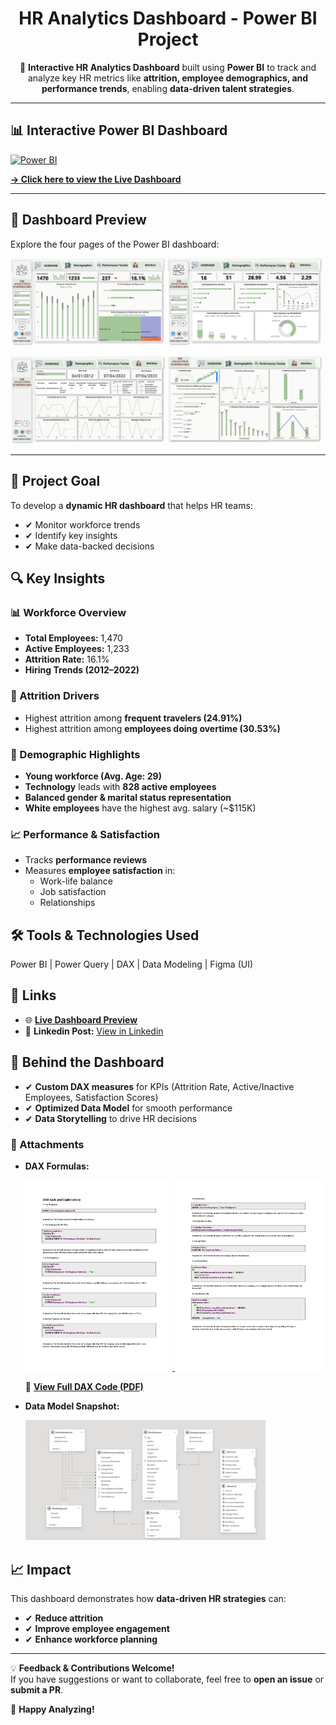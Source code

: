 <h1 align="center">HR Analytics Dashboard - Power BI Project</h1>

<p align="center">
  🚀 <strong>Interactive HR Analytics Dashboard</strong> built using <strong>Power BI</strong> to track and analyze key HR metrics like <strong>attrition, employee demographics, and performance trends</strong>, enabling <strong>data-driven talent strategies</strong>.
</p>

<hr>


## 📊 Interactive Power BI Dashboard

[![Power BI](https://img.shields.io/badge/Power_BI-View_Dashboard-yellow?style=for-the-badge&logo=powerbi)](https://app.powerbi.com/view?r=eyJrIjoiNWMzNTI1OTMtYWFjNy00YzE4LTg4ZDgtNjRhNGY2NDJjNTQxIiwidCI6IjYwMTQzNDU2LTYxYjYtNGZkYy04Y2Q1LTFiNWQwNzA5NTA5NiIsImMiOjEwfQ%3D%3D&pageName=0f30f9a45c28fa0912c6)

[**→  Click here to view the Live Dashboard**](https://app.powerbi.com/view?r=eyJrIjoiNWMzNTI1OTMtYWFjNy00YzE4LTg4ZDgtNjRhNGY2NDJjNTQxIiwidCI6IjYwMTQzNDU2LTYxYjYtNGZkYy04Y2Q1LTFiNWQwNzA5NTA5NiIsImMiOjEwfQ%3D%3D&pageName=0f30f9a45c28fa0912c6)



<hr>

<h2><span>📸</span> Dashboard Preview</h2>
<p>Explore the four pages of the Power BI dashboard:</p>

<p>
  <img src="https://github.com/AdittoAhosanKabbo/HR_Analytics_Power_Bi_Project/blob/main/Assets/HRDASHBOARD_Page1.jpg" alt="Dashboard Page 1" width="49%">
  <img src="https://github.com/AdittoAhosanKabbo/HR_Analytics_Power_Bi_Project/blob/main/Assets/HRDASHBOARD_Page2.jpg" alt="Dashboard Page 2" width="49%">
</p>
<p>
  <img src="https://github.com/AdittoAhosanKabbo/HR_Analytics_Power_Bi_Project/blob/main/Assets/HRDASHBOARD_Page3.jpg" alt="Dashboard Page 3" width="49%">
  <img src="https://github.com/AdittoAhosanKabbo/HR_Analytics_Power_Bi_Project/blob/main/Assets/HRDASHBOARD_Page4.jpg" alt="Dashboard Page 4" width="49%">
</p>

<hr>

<h2><span>📌</span> Project Goal</h2>
<p>To develop a <strong>dynamic HR dashboard</strong> that helps HR teams:</p>
<ul>
  <li>✔ Monitor workforce trends</li>
  <li>✔ Identify key insights</li>
  <li>✔ Make data-backed decisions</li>
</ul>

<h2><span>🔍</span> Key Insights</h2>

<h3><span>📊</span> Workforce Overview</h3>
<ul>
  <li><strong>Total Employees:</strong> 1,470</li>
  <li><strong>Active Employees:</strong> 1,233</li>
  <li><strong>Attrition Rate:</strong> 16.1%</li>
  <li><strong>Hiring Trends (2012–2022)</strong></li>
</ul>

<h3><span>🛫</span> Attrition Drivers</h3>
<ul>
  <li>Highest attrition among <strong>frequent travelers (24.91%)</strong></li>
  <li>Highest attrition among <strong>employees doing overtime (30.53%)</strong></li>
</ul>

<h3><span>👥</span> Demographic Highlights</h3>
<ul>
  <li><strong>Young workforce (Avg. Age: 29)</strong></li>
  <li><strong>Technology</strong> leads with <strong>828 active employees</strong></li>
  <li><strong>Balanced gender & marital status representation</strong></li>
  <li><strong>White employees</strong> have the highest avg. salary (~$115K)</li>
</ul>

<h3><span>📈</span> Performance & Satisfaction</h3>
<ul>
  <li>Tracks <strong>performance reviews</strong></li>
  <li>Measures <strong>employee satisfaction</strong> in:
    <ul>
      <li>Work-life balance</li>
      <li>Job satisfaction</li>
      <li>Relationships</li>
    </ul>
  </li>
</ul>

<h2><span>🛠</span> Tools & Technologies Used</h2>
<p>Power BI | Power Query | DAX | Data Modeling | Figma (UI)</p>

<h2><span>🔗</span> Links</h2>
<ul>
  <li>🌐 <strong><a href="https://app.powerbi.com/view?r=eyJrIjoiNWMzNTI1OTMtYWFjNy00YzE4LTg4ZDgtNjRhNGY2NDJjNTQxIiwidCI6IjYwMTQzNDU2LTYxYjYtNGZkYy04Y2Q1LTFiNWQwNzA5NTA5NiIsImMiOjEwfQ%3D%3D&pageName=0f30f9a45c28fa0912c6">Live Dashboard Preview</a></strong></li>
  <li>📂 <strong>Linkedin Post:</strong> <a href="https://www.linkedin.com/posts/adittoahosankabbo_hranalytics-powerbi-datavisualization-activity-7334990081918676993-oG9q?utm_source=share&utm_medium=member_desktop&rcm=ACoAADYmlAcBDC-p4HWCs6yFwh5eDLA4vA0uquE">View in Linkedin</a></li>
</ul>

<h2><span>🧩</span> Behind the Dashboard</h2>
<ul>
  <li>✔ <strong>Custom DAX measures</strong> for KPIs (Attrition Rate, Active/Inactive Employees, Satisfaction Scores)</li>
  <li>✔ <strong>Optimized Data Model</strong> for smooth performance</li>
  <li>✔ <strong>Data Storytelling</strong> to drive HR decisions</li>
</ul>

<h3>📄 Attachments</h3>
<ul>
 <li><strong>DAX Formulas:</strong></li>
<p>
  <a href="https://github.com/AdittoAhosanKabbo/HR_Analytics_Power_Bi_Project/blob/main/Assets/DAX%20codes.pdf">
    <img src="https://github.com/AdittoAhosanKabbo/HR_Analytics_Power_Bi_Project/blob/main/Assets/DAX%20codes_Page1.png" alt="DAX Page 1 Preview" width="49%">
  </a>
  <a href="https://github.com/AdittoAhosanKabbo/HR_Analytics_Power_Bi_Project/blob/main/Assets/DAX%20codes.pdf">
    <img src="https://github.com/AdittoAhosanKabbo/HR_Analytics_Power_Bi_Project/blob/main/Assets/DAX%20codes_Page2.png" alt="DAX Page 2 Preview" width="49%">
  </a>
</p>
<p>
  📄 <a href="https://github.com/AdittoAhosanKabbo/HR_Analytics_Power_Bi_Project/blob/main/Assets/DAX%20codes.pdf"><strong>View Full DAX Code (PDF)</strong></a>
</p>

  <li><strong>Data Model Snapshot:</strong></li>
  <p>
    <img src="https://github.com/AdittoAhosanKabbo/HR_Analytics_Power_Bi_Project/blob/main/Assets/Data%20Modelling%20HR%20Dashhboard.png" alt="Data Model" width="80%">
  </p>
</ul>

<h2><span>📈</span> Impact</h2>
<p>This dashboard demonstrates how <strong>data-driven HR strategies</strong> can:</p>
<ul>
  <li>✔ <strong>Reduce attrition</strong></li>
  <li>✔ <strong>Improve employee engagement</strong></li>
  <li>✔ <strong>Enhance workforce planning</strong></li>
</ul>

<hr>

<p>💡 <strong>Feedback & Contributions Welcome!</strong><br>
If you have suggestions or want to collaborate, feel free to <strong>open an issue</strong> or <strong>submit a PR</strong>.</p>

<p>🚀 <strong>Happy Analyzing!</strong></p>
